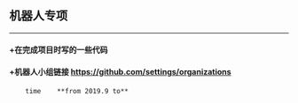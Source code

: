 ## 机器人专项
---
#### +在完成项目时写的一些代码 

#### +机器人小组链接 <https://github.com/settings/organizations>

```
    time    **from 2019.9 to** 
```
